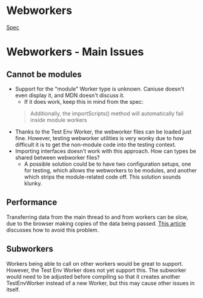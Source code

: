 # Webworkers
[Spec](https://html.spec.whatwg.org/multipage/workers.html)

# Webworkers - Main Issues
## Cannot be modules
- Support for the "module" Worker type is unknown. Caniuse doesn't even display
  it, and MDN doesn't discuss it.
  - If it does work, keep this in mind from the spec:
  > Additionally, the importScripts() method will automatically fail inside module workers
- Thanks to the Test Env Worker, the webworker files can be loaded just fine.
  However, testing webworker utilities is very wonky due to how difficult it is
  to get the non-module code into the testing context.
- Importing interfaces doesn't work with this approach. How can types be shared
  between webworker files?
  - A possible solution could be to have two configuration setups, one for
    testing, which allows the webworkers to be modules, and another which strips
    the module-related code off. This solution sounds klunky.

## Performance
Transferring data from the main thread to and from workers can be slow, due to
the browser making copies of the data being passed. [This article](https://www.html5rocks.com/en/tutorials/workers/basics/#toc-transferrables) discusses how to avoid this problem.

## Subworkers
Workers being able to call on other workers would be great to support. However,
the Test Env Worker does not yet support this. The subworker would need to be
adjusted before compiling so that it creates another TestEnvWorker instead of a
new Worker, but this may cause other issues in itself.
